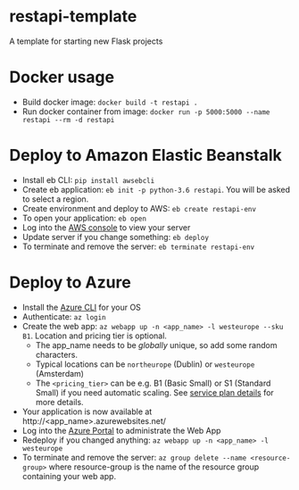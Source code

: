 # restapi-template
A template for starting new Flask projects

# Docker usage
- Build docker image: ```docker build -t restapi .```
- Run docker container from image: ```docker run -p 5000:5000 --name restapi --rm -d restapi```

# Deploy to Amazon Elastic Beanstalk
- Install eb CLI: ```pip install awsebcli```
- Create eb application: ```eb init -p python-3.6 restapi```. You will be asked to select a region.
- Create environment and deploy to AWS: ```eb create restapi-env```
- To open your application: ```eb open```
- Log into the [AWS console](https://console.aws.amazon.com/console/home) to view your server
- Update server if you change something: ```eb deploy``` 
- To terminate and remove the server: ```eb terminate restapi-env```

# Deploy to Azure
- Install the [Azure CLI](https://docs.microsoft.com/en-us/cli/azure/install-azure-cli?view=azure-cli-latest) for your OS
- Authenticate: ```az login```
- Create the web app: ```az webapp up -n <app_name> -l westeurope --sku B1```. Location and pricing tier is optional.
  - The app_name needs to be _globally_ unique, so add some random characters.
  - Typical locations can be ```northeurope``` (Dublin) or ```westeurope``` (Amsterdam)
  - The ```<pricing_tier>``` can be e.g. B1 (Basic Small) or S1 (Standard Small) if you need automatic scaling. See [service plan details](https://azure.microsoft.com/en-us/pricing/details/app-service/plans/) for more details.
- Your application is now available at http://<app_name>.azurewebsites.net/
- Log into the [Azure Portal](https://portal.azure.com/) to administrate the Web App
- Redeploy if you changed anything: ```az webapp up -n <app_name> -l westeurope```
- To terminate and remove the server: ```az group delete --name <resource-group>``` where resource-group is the name of the resource group containing your web app.
